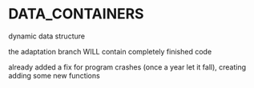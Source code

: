 # DATA_CONTAINERS
dynamic data structure


the adaptation branch WILL contain completely finished code

already added a fix for program crashes (once a year let it fall), creating  adding some new functions




